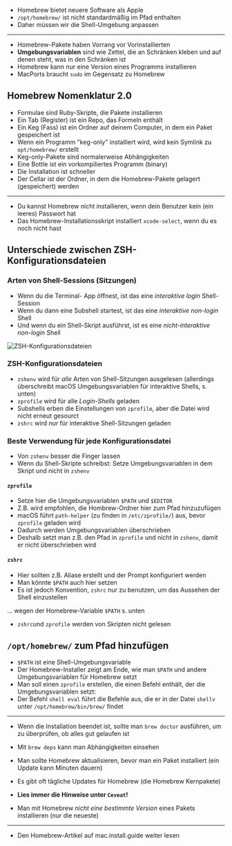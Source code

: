 - Homebrew bietet neuere Software als Apple
- `/opt/homebrew/` ist nicht standardmäßig im Pfad enthalten
- Daher müssen wir die Shell-Umgebung anpassen

---

- Homebrew-Pakete haben Vorrang vor Vorinstallierten
- __Umgebungsvariablen__ sind wie Zettel, die an Schränken kleben und auf denen steht, was in den Schränken ist
- Homebrew kann nur eine Version eines Programms installieren
- MacPorts braucht `sudo` im Gegensatz zu Homebrew

## Homebrew Nomenklatur 2.0
- Formulae sind Ruby-Skripte, die Pakete installieren
- Ein Tab (Register) ist ein Repo, das Formeln enthält
- Ein Keg (Fass) ist ein Ordner auf deinem Computer, in dem ein Paket gespeichert ist
- Wenn ein Programm "keg-only" installiert wird, wird kein Symlink zu `opt/homebrew/` erstellt
- Keg-only-Pakete sind normalerweise Abhängigkeiten
- Eine Bottle ist ein vorkompiliertes Programm (binary)
- Die Installation ist schneller
- Der Cellar ist der Ordner, in dem die Homebrew-Pakete gelagert (gespeichert) werden

---

- Du kannst Homebrew nicht installieren, wenn dein Benutzer kein (ein leeres) Passwort hat
- Das Homebrew-Installationsskript installiert `xcode-select`, wenn du es noch nicht hast

## Unterschiede zwischen ZSH-Konfigurationsdateien
### Arten von Shell-Sessions (Sitzungen)
- Wenn du die Terminal- App öffnest, ist das eine _interaktive_ _login_ Shell- Session
- Wenn du dann eine Subshell startest, ist das eine _interaktive_ _non-login_ Shell
- Und wenn du ein Shell-Skript ausführst, ist es eine _nicht-interaktive_ _non-login_ Shell

![ZSH-Konfigurationsdateien](https://mac.install.guide/assets/images/terminal/zsh-configuration.png)

### ZSH-Konfigurationsdateien
- `zshenv` wird für _alle_ Arten von Shell-Sitzungen ausgelesen (allerdings überschreibt macOS Umgebungsvariablen für interaktive Shells, s. unten)
- `zprofile` wird für alle _Login-Shells_ geladen
- Subshells erben die Einstellungen von `zprofile`, aber die Datei wird nicht erneut gesourct
- `zshrc` wird _nur_ für interaktive Shell-Sitzungen geladen

### Beste Verwendung für jede Konfigurationsdatei
- Von `zshenv` besser die Finger lassen
- Wenn du Shell-Skripte schreibst: Setze Umgebungsvariablen in dem Skript und nicht in `zshenv`

#### `zprofile`
- Setze hier die Umgebungsvariablen `$PATH` und `$EDITOR`
- Z.B. wird empfohlen, die Hombrew-Ordner hier zum Pfad hinzuzufügen
- macOS führt `path-helper` (zu finden in `/etc/zprofile/`) aus, bevor `zprofile` geladen wird
- Dadurch werden Umgebungsvariablen überschrieben
- Deshalb setzt man z.B. den Pfad in `zprofile` und nicht in `zshenv`, damit er nicht überschrieben wird

#### `zshrc`
- Hier sollten z.B. Aliase erstellt und der Prompt konfiguriert werden
- Man könnte `$PATH` auch hier setzen
- Es ist jedoch Konvention, `zshrc` nur zu benutzen, um das Aussehen der Shell einzustellen

... wegen der Homebrew-Variable `$PATH` s. unten
- `zshrc`und `zprofile` werden von Skripten nicht gelesen

## `/opt/homebrew/` zum Pfad hinzufügen
- `$PATH` ist eine Shell-Umgebungsvariable
- Der Homebrew-Installer zeigt am Ende, wie man `$PATH` und andere Umgebungsvariablen für Homebrew setzt
- Man soll einen `zprofile` erstellen, die einen Befehl enthält, der die Umgebungsvariablen setzt:
- Der Befehl `shell eval` führt die Befehle aus, die er in der Datei `shellv` unter `/opt/homebrew/bin/brew/` findet

---

- Wenn die Installation beendet ist, sollte man `brew doctor` ausführen, um zu überprüfen, ob alles gut gelaufen ist
- Mit `brew deps` kann man Abhängigkeiten einsehen
- Man sollte Homebrew aktualisieren, bevor man ein Paket installiert (ein Update kann Minuten dauern)
- Es gibt oft tägliche Updates für Homebrew (die Homebrew Kernpakete)
- __Lies immer die Hinweise unter `Ceveat`!__

- Man mit Homebrew _nicht eine bestimmte Version_ eines Pakets installieren (nur die neueste)

---

- Den Homebrew-Artikel auf mac.install.guide weiter lesen
